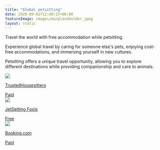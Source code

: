 ```yaml
---
title: "Global petsitting"
date: 2020-09-01T12:49:27+06:00
featureImage: images/ma/placeholder.jpeg
layout: static
---
```


Travel the world with free accommodation while petsitting.

Experience global travel by caring for someone else's pets, enjoying cost-free accommodations, and immersing yourself in new cultures.

Petsitting offers a unique travel opportunity, allowing you to explore different destinations while providing companionship and care to animals.

<a class="ma-link" href="https://www.trustedhousesitters.com/"><div class="ma-card ma-card-Community"><div class="ma-icon"><img src ="/images/Icon-pound - community - opacity.svg"/></div><div class="ma-name"><p>TrustedHousesitters</p></div><div class="ma-paid-text"><span>Paid</span></div></div></a><a class="ma-link" href="https://jetsettingfools.com/international-house-sitting/"><div class="ma-card ma-card-Community"><div class="ma-icon"><img src ="/images/Icon-check - community - opacity.svg"/></div><div class="ma-name"><p>JetSetting Fools</p></div><div class="ma-paid-text"><span>Free</span></div></div></a><a class="ma-link" href="https://www.booking.com/"><div class="ma-card ma-card-Community"><div class="ma-icon"><img src ="/images/Icon-pound - community - opacity.svg"/></div><div class="ma-name"><p>Booking.com</p></div><div class="ma-paid-text"><span>Paid</span></div></div></a>  

<br/><br/>






